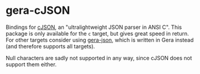 
# gera-cJSON

Bindings for [cJSON](https://github.com/DaveGamble/cJSON), an "ultralightweight JSON parser in ANSI C".
This package is only available for the `c` target, but gives great speed in return.
For other targets consider using [gera-json](https://github.com/typesafeschwalbe/gera-json), which is written in Gera instead (and therefore supports all targets).

Null characters are sadly not supported in any way, since cJSON does not support them either.